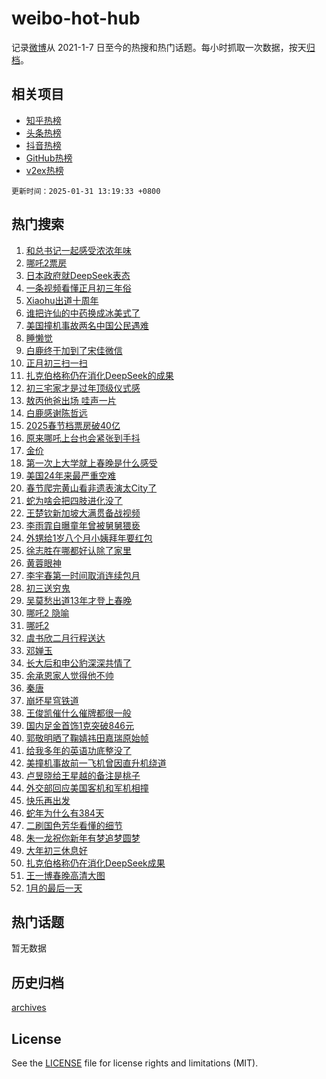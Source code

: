 # weibo-hot-hub

记录[微博](https://www.weibo.com)从 2021-1-7 日至今的热搜和热门话题。每小时抓取一次数据，按天[归档](archives)。

## 相关项目

- [知乎热榜](https://github.com/snaildev/zhihu-hot-hub)
- [头条热榜](https://github.com/snaildev/toutiao-hot-hub)
- [抖音热榜](https://github.com/snaildev/douyin-hot-hub)
- [GitHub热榜](https://github.com/snaildev/github-hot-hub)
- [v2ex热榜](https://github.com/snaildev/v2ex-hot-hub)


`更新时间：2025-01-31 13:19:33 +0800`

## 热门搜索

1. [和总书记一起感受浓浓年味](https://m.weibo.cn/search?containerid=100103type%3D1%26t%3D10%26q%3D%23%E5%92%8C%E6%80%BB%E4%B9%A6%E8%AE%B0%E4%B8%80%E8%B5%B7%E6%84%9F%E5%8F%97%E6%B5%93%E6%B5%93%E5%B9%B4%E5%91%B3%23&stream_entry_id=51&isnewpage=1&extparam=seat%3D1%26c_type%3D51%26stream_entry_id%3D51%26cate%3D10103%26pos%3D0%26q%3D%2523%25E5%2592%258C%25E6%2580%25BB%25E4%25B9%25A6%25E8%25AE%25B0%25E4%25B8%2580%25E8%25B5%25B7%25E6%2584%259F%25E5%258F%2597%25E6%25B5%2593%25E6%25B5%2593%25E5%25B9%25B4%25E5%2591%25B3%2523%26filter_type%3Drealtimehot%26dgr%3D0%26display_time%3D1738300772%26pre_seqid%3D17383007721380114002701)
1. [哪吒2票房](https://m.weibo.cn/search?containerid=100103type%3D1%26t%3D10%26q%3D%E5%93%AA%E5%90%922%E7%A5%A8%E6%88%BF&stream_entry_id=31&isnewpage=1&extparam=seat%3D1%26flag%3D2%26filter_type%3Drealtimehot%26stream_entry_id%3D31%26c_type%3D31%26lcate%3D5001%26pos%3D0%26cate%3D5001%26dgr%3D0%26q%3D%25E5%2593%25AA%25E5%2590%25922%25E7%25A5%25A8%25E6%2588%25BF%26realpos%3D1%26band_rank%3D1%26display_time%3D1738300772%26pre_seqid%3D17383007721380114002701)
1. [日本政府就DeepSeek表态](https://m.weibo.cn/search?containerid=100103type%3D1%26t%3D10%26q%3D%23%E6%97%A5%E6%9C%AC%E6%94%BF%E5%BA%9C%E5%B0%B1DeepSeek%E8%A1%A8%E6%80%81%23&stream_entry_id=31&isnewpage=1&extparam=seat%3D1%26flag%3D0%26filter_type%3Drealtimehot%26stream_entry_id%3D31%26c_type%3D31%26lcate%3D5001%26pos%3D1%26cate%3D5001%26dgr%3D0%26q%3D%2523%25E6%2597%25A5%25E6%259C%25AC%25E6%2594%25BF%25E5%25BA%259C%25E5%25B0%25B1DeepSeek%25E8%25A1%25A8%25E6%2580%2581%2523%26realpos%3D2%26band_rank%3D2%26display_time%3D1738300772%26pre_seqid%3D17383007721380114002701)
1. [一条视频看懂正月初三年俗](https://m.weibo.cn/search?containerid=100103type%3D1%26t%3D10%26q%3D%23%E4%B8%80%E6%9D%A1%E8%A7%86%E9%A2%91%E7%9C%8B%E6%87%82%E6%AD%A3%E6%9C%88%E5%88%9D%E4%B8%89%E5%B9%B4%E4%BF%97%23&stream_entry_id=31&isnewpage=1&extparam=seat%3D1%26flag%3D1%26filter_type%3Drealtimehot%26stream_entry_id%3D31%26c_type%3D31%26lcate%3D5001%26pos%3D2%26cate%3D5001%26dgr%3D0%26q%3D%2523%25E4%25B8%2580%25E6%259D%25A1%25E8%25A7%2586%25E9%25A2%2591%25E7%259C%258B%25E6%2587%2582%25E6%25AD%25A3%25E6%259C%2588%25E5%2588%259D%25E4%25B8%2589%25E5%25B9%25B4%25E4%25BF%2597%2523%26realpos%3D3%26band_rank%3D3%26display_time%3D1738300772%26pre_seqid%3D17383007721380114002701)
1. [Xiaohu出道十周年](https://m.weibo.cn/search?containerid=100103type%3D1%26t%3D10%26q%3D%23Xiaohu%E5%87%BA%E9%81%93%E5%8D%81%E5%91%A8%E5%B9%B4%23&stream_entry_id=31&isnewpage=1&extparam=seat%3D1%26adid%3D275208%26is_ad_pos%3D1%26filter_type%3Drealtimehot%26c_type%3D31%26lcate%3D5001%26stream_entry_id%3D31%26pos%3D3%26cate%3D5001%26q%3D%2523Xiaohu%25E5%2587%25BA%25E9%2581%2593%25E5%258D%2581%25E5%2591%25A8%25E5%25B9%25B4%2523%26dgr%3D0%26band_rank%3D4%26display_time%3D1738300772%26pre_seqid%3D17383007721380114002701)
1. [谁把许仙的中药换成冰美式了](https://m.weibo.cn/search?containerid=100103type%3D1%26t%3D10%26q%3D%E8%B0%81%E6%8A%8A%E8%AE%B8%E4%BB%99%E7%9A%84%E4%B8%AD%E8%8D%AF%E6%8D%A2%E6%88%90%E5%86%B0%E7%BE%8E%E5%BC%8F%E4%BA%86&stream_entry_id=31&isnewpage=1&extparam=seat%3D1%26flag%3D1%26filter_type%3Drealtimehot%26stream_entry_id%3D31%26c_type%3D31%26lcate%3D5001%26pos%3D4%26cate%3D5001%26dgr%3D0%26q%3D%25E8%25B0%2581%25E6%258A%258A%25E8%25AE%25B8%25E4%25BB%2599%25E7%259A%2584%25E4%25B8%25AD%25E8%258D%25AF%25E6%258D%25A2%25E6%2588%2590%25E5%2586%25B0%25E7%25BE%258E%25E5%25BC%258F%25E4%25BA%2586%26realpos%3D4%26band_rank%3D4%26display_time%3D1738300772%26pre_seqid%3D17383007721380114002701)
1. [美国撞机事故两名中国公民遇难](https://m.weibo.cn/search?containerid=100103type%3D1%26t%3D10%26q%3D%23%E7%BE%8E%E5%9B%BD%E6%92%9E%E6%9C%BA%E4%BA%8B%E6%95%85%E4%B8%A4%E5%90%8D%E4%B8%AD%E5%9B%BD%E5%85%AC%E6%B0%91%E9%81%87%E9%9A%BE%23&stream_entry_id=31&isnewpage=1&extparam=seat%3D1%26flag%3D0%26filter_type%3Drealtimehot%26stream_entry_id%3D31%26c_type%3D31%26lcate%3D5001%26pos%3D5%26cate%3D5001%26dgr%3D0%26q%3D%2523%25E7%25BE%258E%25E5%259B%25BD%25E6%2592%259E%25E6%259C%25BA%25E4%25BA%258B%25E6%2595%2585%25E4%25B8%25A4%25E5%2590%258D%25E4%25B8%25AD%25E5%259B%25BD%25E5%2585%25AC%25E6%25B0%2591%25E9%2581%2587%25E9%259A%25BE%2523%26realpos%3D5%26band_rank%3D5%26display_time%3D1738300772%26pre_seqid%3D17383007721380114002701)
1. [睡懒觉](https://m.weibo.cn/search?containerid=100103type%3D1%26t%3D10%26q%3D%E7%9D%A1%E6%87%92%E8%A7%89&stream_entry_id=31&isnewpage=1&extparam=seat%3D1%26flag%3D0%26filter_type%3Drealtimehot%26stream_entry_id%3D31%26c_type%3D31%26lcate%3D5001%26pos%3D6%26cate%3D5001%26dgr%3D0%26q%3D%25E7%259D%25A1%25E6%2587%2592%25E8%25A7%2589%26realpos%3D6%26band_rank%3D6%26display_time%3D1738300772%26pre_seqid%3D17383007721380114002701)
1. [白鹿终于加到了宋佳微信](https://m.weibo.cn/search?containerid=100103type%3D1%26t%3D10%26q%3D%23%E7%99%BD%E9%B9%BF%E7%BB%88%E4%BA%8E%E5%8A%A0%E5%88%B0%E4%BA%86%E5%AE%8B%E4%BD%B3%E5%BE%AE%E4%BF%A1%23&stream_entry_id=31&isnewpage=1&extparam=seat%3D1%26flag%3D2%26filter_type%3Drealtimehot%26stream_entry_id%3D31%26c_type%3D31%26lcate%3D5001%26pos%3D7%26cate%3D5001%26dgr%3D0%26q%3D%2523%25E7%2599%25BD%25E9%25B9%25BF%25E7%25BB%2588%25E4%25BA%258E%25E5%258A%25A0%25E5%2588%25B0%25E4%25BA%2586%25E5%25AE%258B%25E4%25BD%25B3%25E5%25BE%25AE%25E4%25BF%25A1%2523%26realpos%3D7%26band_rank%3D7%26display_time%3D1738300772%26pre_seqid%3D17383007721380114002701)
1. [正月初三扫一扫](https://m.weibo.cn/search?containerid=100103type%3D1%26t%3D10%26q%3D%23%E6%AD%A3%E6%9C%88%E5%88%9D%E4%B8%89%E6%89%AB%E4%B8%80%E6%89%AB%23&stream_entry_id=31&isnewpage=1&extparam=seat%3D1%26flag%3D0%26filter_type%3Drealtimehot%26stream_entry_id%3D31%26c_type%3D31%26lcate%3D5001%26pos%3D8%26cate%3D5001%26dgr%3D0%26q%3D%2523%25E6%25AD%25A3%25E6%259C%2588%25E5%2588%259D%25E4%25B8%2589%25E6%2589%25AB%25E4%25B8%2580%25E6%2589%25AB%2523%26realpos%3D8%26band_rank%3D8%26display_time%3D1738300772%26pre_seqid%3D17383007721380114002701)
1. [扎克伯格称仍在消化DeepSeek的成果](https://m.weibo.cn/search?containerid=100103type%3D1%26t%3D10%26q%3D%23%E6%89%8E%E5%85%8B%E4%BC%AF%E6%A0%BC%E7%A7%B0%E4%BB%8D%E5%9C%A8%E6%B6%88%E5%8C%96DeepSeek%E7%9A%84%E6%88%90%E6%9E%9C%23&stream_entry_id=31&isnewpage=1&extparam=seat%3D1%26flag%3D0%26filter_type%3Drealtimehot%26stream_entry_id%3D31%26c_type%3D31%26lcate%3D5001%26pos%3D9%26cate%3D5001%26dgr%3D0%26q%3D%2523%25E6%2589%258E%25E5%2585%258B%25E4%25BC%25AF%25E6%25A0%25BC%25E7%25A7%25B0%25E4%25BB%258D%25E5%259C%25A8%25E6%25B6%2588%25E5%258C%2596DeepSeek%25E7%259A%2584%25E6%2588%2590%25E6%259E%259C%2523%26realpos%3D9%26band_rank%3D9%26display_time%3D1738300772%26pre_seqid%3D17383007721380114002701)
1. [初三宅家才是过年顶级仪式感](https://m.weibo.cn/search?containerid=100103type%3D1%26t%3D10%26q%3D%23%E5%88%9D%E4%B8%89%E5%AE%85%E5%AE%B6%E6%89%8D%E6%98%AF%E8%BF%87%E5%B9%B4%E9%A1%B6%E7%BA%A7%E4%BB%AA%E5%BC%8F%E6%84%9F%23&stream_entry_id=31&isnewpage=1&extparam=seat%3D1%26flag%3D0%26filter_type%3Drealtimehot%26stream_entry_id%3D31%26c_type%3D31%26lcate%3D5001%26pos%3D10%26cate%3D5001%26dgr%3D0%26q%3D%2523%25E5%2588%259D%25E4%25B8%2589%25E5%25AE%2585%25E5%25AE%25B6%25E6%2589%258D%25E6%2598%25AF%25E8%25BF%2587%25E5%25B9%25B4%25E9%25A1%25B6%25E7%25BA%25A7%25E4%25BB%25AA%25E5%25BC%258F%25E6%2584%259F%2523%26realpos%3D10%26band_rank%3D10%26display_time%3D1738300772%26pre_seqid%3D17383007721380114002701)
1. [敖丙他爸出场 哇声一片](https://m.weibo.cn/search?containerid=100103type%3D1%26t%3D10%26q%3D%E6%95%96%E4%B8%99%E4%BB%96%E7%88%B8%E5%87%BA%E5%9C%BA+%E5%93%87%E5%A3%B0%E4%B8%80%E7%89%87&stream_entry_id=31&isnewpage=1&extparam=seat%3D1%26flag%3D2%26filter_type%3Drealtimehot%26stream_entry_id%3D31%26c_type%3D31%26lcate%3D5001%26pos%3D11%26cate%3D5001%26dgr%3D0%26q%3D%25E6%2595%2596%25E4%25B8%2599%25E4%25BB%2596%25E7%2588%25B8%25E5%2587%25BA%25E5%259C%25BA%2520%25E5%2593%2587%25E5%25A3%25B0%25E4%25B8%2580%25E7%2589%2587%26realpos%3D11%26band_rank%3D11%26display_time%3D1738300772%26pre_seqid%3D17383007721380114002701)
1. [白鹿感谢陈哲远](https://m.weibo.cn/search?containerid=100103type%3D1%26t%3D10%26q%3D%23%E7%99%BD%E9%B9%BF%E6%84%9F%E8%B0%A2%E9%99%88%E5%93%B2%E8%BF%9C%23&stream_entry_id=31&isnewpage=1&extparam=seat%3D1%26flag%3D1%26filter_type%3Drealtimehot%26stream_entry_id%3D31%26c_type%3D31%26lcate%3D5001%26pos%3D12%26cate%3D5001%26dgr%3D0%26q%3D%2523%25E7%2599%25BD%25E9%25B9%25BF%25E6%2584%259F%25E8%25B0%25A2%25E9%2599%2588%25E5%2593%25B2%25E8%25BF%259C%2523%26realpos%3D12%26band_rank%3D12%26display_time%3D1738300772%26pre_seqid%3D17383007721380114002701)
1. [2025春节档票房破40亿](https://m.weibo.cn/search?containerid=100103type%3D1%26t%3D10%26q%3D%232025%E6%98%A5%E8%8A%82%E6%A1%A3%E7%A5%A8%E6%88%BF%E7%A0%B440%E4%BA%BF%23&stream_entry_id=31&isnewpage=1&extparam=seat%3D1%26flag%3D1%26filter_type%3Drealtimehot%26stream_entry_id%3D31%26c_type%3D31%26lcate%3D5001%26pos%3D13%26cate%3D5001%26dgr%3D0%26q%3D%25232025%25E6%2598%25A5%25E8%258A%2582%25E6%25A1%25A3%25E7%25A5%25A8%25E6%2588%25BF%25E7%25A0%25B440%25E4%25BA%25BF%2523%26realpos%3D13%26band_rank%3D13%26display_time%3D1738300772%26pre_seqid%3D17383007721380114002701)
1. [原来哪吒上台也会紧张到手抖](https://m.weibo.cn/search?containerid=100103type%3D1%26t%3D10%26q%3D%23%E5%8E%9F%E6%9D%A5%E5%93%AA%E5%90%92%E4%B8%8A%E5%8F%B0%E4%B9%9F%E4%BC%9A%E7%B4%A7%E5%BC%A0%E5%88%B0%E6%89%8B%E6%8A%96%23&stream_entry_id=31&isnewpage=1&extparam=seat%3D1%26adid%3D275217%26flag%3D1%26filter_type%3Drealtimehot%26stream_entry_id%3D31%26c_type%3D31%26lcate%3D5001%26dgr%3D0%26pos%3D14%26cate%3D5001%26q%3D%2523%25E5%258E%259F%25E6%259D%25A5%25E5%2593%25AA%25E5%2590%2592%25E4%25B8%258A%25E5%258F%25B0%25E4%25B9%259F%25E4%25BC%259A%25E7%25B4%25A7%25E5%25BC%25A0%25E5%2588%25B0%25E6%2589%258B%25E6%258A%2596%2523%26realpos%3D14%26band_rank%3D14%26display_time%3D1738300772%26pre_seqid%3D17383007721380114002701)
1. [金价](https://m.weibo.cn/search?containerid=100103type%3D1%26t%3D10%26q%3D%E9%87%91%E4%BB%B7&stream_entry_id=31&isnewpage=1&extparam=seat%3D1%26flag%3D2%26filter_type%3Drealtimehot%26stream_entry_id%3D31%26c_type%3D31%26lcate%3D5001%26pos%3D15%26cate%3D5001%26dgr%3D0%26q%3D%25E9%2587%2591%25E4%25BB%25B7%26realpos%3D15%26band_rank%3D15%26display_time%3D1738300772%26pre_seqid%3D17383007721380114002701)
1. [第一次上大学就上春晚是什么感受](https://m.weibo.cn/search?containerid=100103type%3D1%26t%3D10%26q%3D%23%E7%AC%AC%E4%B8%80%E6%AC%A1%E4%B8%8A%E5%A4%A7%E5%AD%A6%E5%B0%B1%E4%B8%8A%E6%98%A5%E6%99%9A%E6%98%AF%E4%BB%80%E4%B9%88%E6%84%9F%E5%8F%97%23&stream_entry_id=31&isnewpage=1&extparam=seat%3D1%26flag%3D1%26filter_type%3Drealtimehot%26stream_entry_id%3D31%26c_type%3D31%26lcate%3D5001%26pos%3D16%26cate%3D5001%26dgr%3D0%26q%3D%2523%25E7%25AC%25AC%25E4%25B8%2580%25E6%25AC%25A1%25E4%25B8%258A%25E5%25A4%25A7%25E5%25AD%25A6%25E5%25B0%25B1%25E4%25B8%258A%25E6%2598%25A5%25E6%2599%259A%25E6%2598%25AF%25E4%25BB%2580%25E4%25B9%2588%25E6%2584%259F%25E5%258F%2597%2523%26realpos%3D16%26band_rank%3D16%26display_time%3D1738300772%26pre_seqid%3D17383007721380114002701)
1. [美国24年来最严重空难](https://m.weibo.cn/search?containerid=100103type%3D1%26t%3D10%26q%3D%23%E7%BE%8E%E5%9B%BD24%E5%B9%B4%E6%9D%A5%E6%9C%80%E4%B8%A5%E9%87%8D%E7%A9%BA%E9%9A%BE%23&stream_entry_id=31&isnewpage=1&extparam=seat%3D1%26flag%3D0%26filter_type%3Drealtimehot%26stream_entry_id%3D31%26c_type%3D31%26lcate%3D5001%26pos%3D17%26cate%3D5001%26dgr%3D0%26q%3D%2523%25E7%25BE%258E%25E5%259B%25BD24%25E5%25B9%25B4%25E6%259D%25A5%25E6%259C%2580%25E4%25B8%25A5%25E9%2587%258D%25E7%25A9%25BA%25E9%259A%25BE%2523%26realpos%3D17%26band_rank%3D17%26display_time%3D1738300772%26pre_seqid%3D17383007721380114002701)
1. [春节爬完黄山看非遗表演太City了](https://m.weibo.cn/search?containerid=100103type%3D1%26t%3D10%26q%3D%23%E6%98%A5%E8%8A%82%E7%88%AC%E5%AE%8C%E9%BB%84%E5%B1%B1%E7%9C%8B%E9%9D%9E%E9%81%97%E8%A1%A8%E6%BC%94%E5%A4%AACity%E4%BA%86%23&stream_entry_id=31&isnewpage=1&extparam=seat%3D1%26flag%3D1%26filter_type%3Drealtimehot%26stream_entry_id%3D31%26c_type%3D31%26lcate%3D5001%26pos%3D18%26cate%3D5001%26dgr%3D0%26q%3D%2523%25E6%2598%25A5%25E8%258A%2582%25E7%2588%25AC%25E5%25AE%258C%25E9%25BB%2584%25E5%25B1%25B1%25E7%259C%258B%25E9%259D%259E%25E9%2581%2597%25E8%25A1%25A8%25E6%25BC%2594%25E5%25A4%25AACity%25E4%25BA%2586%2523%26realpos%3D18%26band_rank%3D18%26display_time%3D1738300772%26pre_seqid%3D17383007721380114002701)
1. [蛇为啥会把四肢进化没了](https://m.weibo.cn/search?containerid=100103type%3D1%26t%3D10%26q%3D%23%E8%9B%87%E4%B8%BA%E5%95%A5%E4%BC%9A%E6%8A%8A%E5%9B%9B%E8%82%A2%E8%BF%9B%E5%8C%96%E6%B2%A1%E4%BA%86%23&stream_entry_id=31&isnewpage=1&extparam=seat%3D1%26flag%3D0%26filter_type%3Drealtimehot%26stream_entry_id%3D31%26c_type%3D31%26lcate%3D5001%26pos%3D19%26cate%3D5001%26dgr%3D0%26q%3D%2523%25E8%259B%2587%25E4%25B8%25BA%25E5%2595%25A5%25E4%25BC%259A%25E6%258A%258A%25E5%259B%259B%25E8%2582%25A2%25E8%25BF%259B%25E5%258C%2596%25E6%25B2%25A1%25E4%25BA%2586%2523%26realpos%3D19%26band_rank%3D19%26display_time%3D1738300772%26pre_seqid%3D17383007721380114002701)
1. [王楚钦新加坡大满贯备战视频](https://m.weibo.cn/search?containerid=100103type%3D1%26t%3D10%26q%3D%23%E7%8E%8B%E6%A5%9A%E9%92%A6%E6%96%B0%E5%8A%A0%E5%9D%A1%E5%A4%A7%E6%BB%A1%E8%B4%AF%E5%A4%87%E6%88%98%E8%A7%86%E9%A2%91%23&stream_entry_id=31&isnewpage=1&extparam=seat%3D1%26flag%3D1%26filter_type%3Drealtimehot%26stream_entry_id%3D31%26c_type%3D31%26lcate%3D5001%26pos%3D20%26cate%3D5001%26dgr%3D0%26q%3D%2523%25E7%258E%258B%25E6%25A5%259A%25E9%2592%25A6%25E6%2596%25B0%25E5%258A%25A0%25E5%259D%25A1%25E5%25A4%25A7%25E6%25BB%25A1%25E8%25B4%25AF%25E5%25A4%2587%25E6%2588%2598%25E8%25A7%2586%25E9%25A2%2591%2523%26realpos%3D20%26band_rank%3D20%26display_time%3D1738300772%26pre_seqid%3D17383007721380114002701)
1. [李雨霏自曝童年曾被舅舅猥亵](https://m.weibo.cn/search?containerid=100103type%3D1%26t%3D10%26q%3D%23%E6%9D%8E%E9%9B%A8%E9%9C%8F%E8%87%AA%E6%9B%9D%E7%AB%A5%E5%B9%B4%E6%9B%BE%E8%A2%AB%E8%88%85%E8%88%85%E7%8C%A5%E4%BA%B5%23&stream_entry_id=31&isnewpage=1&extparam=seat%3D1%26flag%3D2%26filter_type%3Drealtimehot%26stream_entry_id%3D31%26c_type%3D31%26lcate%3D5001%26pos%3D21%26cate%3D5001%26dgr%3D0%26q%3D%2523%25E6%259D%258E%25E9%259B%25A8%25E9%259C%258F%25E8%2587%25AA%25E6%259B%259D%25E7%25AB%25A5%25E5%25B9%25B4%25E6%259B%25BE%25E8%25A2%25AB%25E8%2588%2585%25E8%2588%2585%25E7%258C%25A5%25E4%25BA%25B5%2523%26realpos%3D21%26band_rank%3D21%26display_time%3D1738300772%26pre_seqid%3D17383007721380114002701)
1. [外甥给1岁八个月小姨拜年要红包](https://m.weibo.cn/search?containerid=100103type%3D1%26t%3D10%26q%3D%23%E5%A4%96%E7%94%A5%E7%BB%991%E5%B2%81%E5%85%AB%E4%B8%AA%E6%9C%88%E5%B0%8F%E5%A7%A8%E6%8B%9C%E5%B9%B4%E8%A6%81%E7%BA%A2%E5%8C%85%23&stream_entry_id=31&isnewpage=1&extparam=seat%3D1%26flag%3D1%26filter_type%3Drealtimehot%26stream_entry_id%3D31%26c_type%3D31%26lcate%3D5001%26pos%3D22%26cate%3D5001%26dgr%3D0%26q%3D%2523%25E5%25A4%2596%25E7%2594%25A5%25E7%25BB%25991%25E5%25B2%2581%25E5%2585%25AB%25E4%25B8%25AA%25E6%259C%2588%25E5%25B0%258F%25E5%25A7%25A8%25E6%258B%259C%25E5%25B9%25B4%25E8%25A6%2581%25E7%25BA%25A2%25E5%258C%2585%2523%26realpos%3D22%26band_rank%3D22%26display_time%3D1738300772%26pre_seqid%3D17383007721380114002701)
1. [徐志胜在哪都好认除了家里](https://m.weibo.cn/search?containerid=100103type%3D1%26t%3D10%26q%3D%23%E5%BE%90%E5%BF%97%E8%83%9C%E5%9C%A8%E5%93%AA%E9%83%BD%E5%A5%BD%E8%AE%A4%E9%99%A4%E4%BA%86%E5%AE%B6%E9%87%8C%23&stream_entry_id=31&isnewpage=1&extparam=seat%3D1%26flag%3D0%26filter_type%3Drealtimehot%26stream_entry_id%3D31%26c_type%3D31%26lcate%3D5001%26pos%3D23%26cate%3D5001%26dgr%3D0%26q%3D%2523%25E5%25BE%2590%25E5%25BF%2597%25E8%2583%259C%25E5%259C%25A8%25E5%2593%25AA%25E9%2583%25BD%25E5%25A5%25BD%25E8%25AE%25A4%25E9%2599%25A4%25E4%25BA%2586%25E5%25AE%25B6%25E9%2587%258C%2523%26realpos%3D23%26band_rank%3D23%26display_time%3D1738300772%26pre_seqid%3D17383007721380114002701)
1. [黄蓉眼神](https://m.weibo.cn/search?containerid=100103type%3D1%26t%3D10%26q%3D%E9%BB%84%E8%93%89%E7%9C%BC%E7%A5%9E&stream_entry_id=31&isnewpage=1&extparam=seat%3D1%26flag%3D1%26filter_type%3Drealtimehot%26stream_entry_id%3D31%26c_type%3D31%26lcate%3D5001%26pos%3D24%26cate%3D5001%26dgr%3D0%26q%3D%25E9%25BB%2584%25E8%2593%2589%25E7%259C%25BC%25E7%25A5%259E%26realpos%3D24%26band_rank%3D24%26display_time%3D1738300772%26pre_seqid%3D17383007721380114002701)
1. [李宇春第一时间取消连续包月](https://m.weibo.cn/search?containerid=100103type%3D1%26t%3D10%26q%3D%E6%9D%8E%E5%AE%87%E6%98%A5%E7%AC%AC%E4%B8%80%E6%97%B6%E9%97%B4%E5%8F%96%E6%B6%88%E8%BF%9E%E7%BB%AD%E5%8C%85%E6%9C%88&stream_entry_id=31&isnewpage=1&extparam=seat%3D1%26flag%3D1%26filter_type%3Drealtimehot%26stream_entry_id%3D31%26c_type%3D31%26lcate%3D5001%26pos%3D25%26cate%3D5001%26dgr%3D0%26q%3D%25E6%259D%258E%25E5%25AE%2587%25E6%2598%25A5%25E7%25AC%25AC%25E4%25B8%2580%25E6%2597%25B6%25E9%2597%25B4%25E5%258F%2596%25E6%25B6%2588%25E8%25BF%259E%25E7%25BB%25AD%25E5%258C%2585%25E6%259C%2588%26realpos%3D25%26band_rank%3D25%26display_time%3D1738300772%26pre_seqid%3D17383007721380114002701)
1. [初三送穷鬼](https://m.weibo.cn/search?containerid=100103type%3D1%26t%3D10%26q%3D%23%E5%88%9D%E4%B8%89%E9%80%81%E7%A9%B7%E9%AC%BC%23&stream_entry_id=31&isnewpage=1&extparam=seat%3D1%26flag%3D1%26filter_type%3Drealtimehot%26stream_entry_id%3D31%26c_type%3D31%26lcate%3D5001%26pos%3D26%26cate%3D5001%26dgr%3D0%26q%3D%2523%25E5%2588%259D%25E4%25B8%2589%25E9%2580%2581%25E7%25A9%25B7%25E9%25AC%25BC%2523%26realpos%3D26%26band_rank%3D26%26display_time%3D1738300772%26pre_seqid%3D17383007721380114002701)
1. [吴莫愁出道13年才登上春晚](https://m.weibo.cn/search?containerid=100103type%3D1%26t%3D10%26q%3D%E5%90%B4%E8%8E%AB%E6%84%81%E5%87%BA%E9%81%9313%E5%B9%B4%E6%89%8D%E7%99%BB%E4%B8%8A%E6%98%A5%E6%99%9A&stream_entry_id=31&isnewpage=1&extparam=seat%3D1%26flag%3D0%26filter_type%3Drealtimehot%26stream_entry_id%3D31%26c_type%3D31%26lcate%3D5001%26pos%3D27%26cate%3D5001%26dgr%3D0%26q%3D%25E5%2590%25B4%25E8%258E%25AB%25E6%2584%2581%25E5%2587%25BA%25E9%2581%259313%25E5%25B9%25B4%25E6%2589%258D%25E7%2599%25BB%25E4%25B8%258A%25E6%2598%25A5%25E6%2599%259A%26realpos%3D27%26band_rank%3D27%26display_time%3D1738300772%26pre_seqid%3D17383007721380114002701)
1. [哪吒2 隐喻](https://m.weibo.cn/search?containerid=100103type%3D1%26t%3D10%26q%3D%E5%93%AA%E5%90%922+%E9%9A%90%E5%96%BB&stream_entry_id=31&isnewpage=1&extparam=seat%3D1%26flag%3D0%26filter_type%3Drealtimehot%26stream_entry_id%3D31%26c_type%3D31%26lcate%3D5001%26pos%3D28%26cate%3D5001%26dgr%3D0%26q%3D%25E5%2593%25AA%25E5%2590%25922%2520%25E9%259A%2590%25E5%2596%25BB%26realpos%3D28%26band_rank%3D28%26display_time%3D1738300772%26pre_seqid%3D17383007721380114002701)
1. [哪吒2](https://m.weibo.cn/search?containerid=100103type%3D1%26t%3D10%26q%3D%E5%93%AA%E5%90%922&stream_entry_id=31&isnewpage=1&extparam=seat%3D1%26flag%3D0%26filter_type%3Drealtimehot%26stream_entry_id%3D31%26c_type%3D31%26lcate%3D5001%26pos%3D29%26cate%3D5001%26dgr%3D0%26q%3D%25E5%2593%25AA%25E5%2590%25922%26realpos%3D29%26band_rank%3D29%26display_time%3D1738300772%26pre_seqid%3D17383007721380114002701)
1. [虞书欣二月行程送达](https://m.weibo.cn/search?containerid=100103type%3D1%26t%3D10%26q%3D%23%E8%99%9E%E4%B9%A6%E6%AC%A3%E4%BA%8C%E6%9C%88%E8%A1%8C%E7%A8%8B%E9%80%81%E8%BE%BE%23&stream_entry_id=31&isnewpage=1&extparam=seat%3D1%26flag%3D1%26filter_type%3Drealtimehot%26stream_entry_id%3D31%26c_type%3D31%26lcate%3D5001%26pos%3D30%26cate%3D5001%26dgr%3D0%26q%3D%2523%25E8%2599%259E%25E4%25B9%25A6%25E6%25AC%25A3%25E4%25BA%258C%25E6%259C%2588%25E8%25A1%258C%25E7%25A8%258B%25E9%2580%2581%25E8%25BE%25BE%2523%26realpos%3D30%26band_rank%3D30%26display_time%3D1738300772%26pre_seqid%3D17383007721380114002701)
1. [邓婵玉](https://m.weibo.cn/search?containerid=100103type%3D1%26t%3D10%26q%3D%E9%82%93%E5%A9%B5%E7%8E%89&stream_entry_id=31&isnewpage=1&extparam=seat%3D1%26flag%3D1%26filter_type%3Drealtimehot%26stream_entry_id%3D31%26c_type%3D31%26lcate%3D5001%26pos%3D31%26cate%3D5001%26dgr%3D0%26q%3D%25E9%2582%2593%25E5%25A9%25B5%25E7%258E%2589%26realpos%3D31%26band_rank%3D31%26display_time%3D1738300772%26pre_seqid%3D17383007721380114002701)
1. [长大后和申公豹深深共情了](https://m.weibo.cn/search?containerid=100103type%3D1%26t%3D10%26q%3D%23%E9%95%BF%E5%A4%A7%E5%90%8E%E5%92%8C%E7%94%B3%E5%85%AC%E8%B1%B9%E6%B7%B1%E6%B7%B1%E5%85%B1%E6%83%85%E4%BA%86%23&stream_entry_id=31&isnewpage=1&extparam=seat%3D1%26flag%3D1%26filter_type%3Drealtimehot%26stream_entry_id%3D31%26c_type%3D31%26lcate%3D5001%26pos%3D32%26cate%3D5001%26dgr%3D0%26q%3D%2523%25E9%2595%25BF%25E5%25A4%25A7%25E5%2590%258E%25E5%2592%258C%25E7%2594%25B3%25E5%2585%25AC%25E8%25B1%25B9%25E6%25B7%25B1%25E6%25B7%25B1%25E5%2585%25B1%25E6%2583%2585%25E4%25BA%2586%2523%26realpos%3D32%26band_rank%3D32%26display_time%3D1738300772%26pre_seqid%3D17383007721380114002701)
1. [余承恩家人觉得他不帅](https://m.weibo.cn/search?containerid=100103type%3D1%26t%3D10%26q%3D%E4%BD%99%E6%89%BF%E6%81%A9%E5%AE%B6%E4%BA%BA%E8%A7%89%E5%BE%97%E4%BB%96%E4%B8%8D%E5%B8%85&stream_entry_id=31&isnewpage=1&extparam=seat%3D1%26flag%3D1%26filter_type%3Drealtimehot%26stream_entry_id%3D31%26c_type%3D31%26lcate%3D5001%26pos%3D33%26cate%3D5001%26dgr%3D0%26q%3D%25E4%25BD%2599%25E6%2589%25BF%25E6%2581%25A9%25E5%25AE%25B6%25E4%25BA%25BA%25E8%25A7%2589%25E5%25BE%2597%25E4%25BB%2596%25E4%25B8%258D%25E5%25B8%2585%26realpos%3D33%26band_rank%3D33%26display_time%3D1738300772%26pre_seqid%3D17383007721380114002701)
1. [秦唐](https://m.weibo.cn/search?containerid=100103type%3D1%26t%3D10%26q%3D%E7%A7%A6%E5%94%90&stream_entry_id=31&isnewpage=1&extparam=seat%3D1%26flag%3D1%26filter_type%3Drealtimehot%26stream_entry_id%3D31%26c_type%3D31%26lcate%3D5001%26pos%3D34%26cate%3D5001%26dgr%3D0%26q%3D%25E7%25A7%25A6%25E5%2594%2590%26realpos%3D34%26band_rank%3D34%26display_time%3D1738300772%26pre_seqid%3D17383007721380114002701)
1. [崩坏星穹铁道](https://m.weibo.cn/search?containerid=100103type%3D1%26t%3D10%26q%3D%23%E5%B4%A9%E5%9D%8F%E6%98%9F%E7%A9%B9%E9%93%81%E9%81%93%23&stream_entry_id=31&isnewpage=1&extparam=seat%3D1%26flag%3D1%26filter_type%3Drealtimehot%26stream_entry_id%3D31%26c_type%3D31%26lcate%3D5001%26pos%3D35%26cate%3D5001%26dgr%3D0%26q%3D%2523%25E5%25B4%25A9%25E5%259D%258F%25E6%2598%259F%25E7%25A9%25B9%25E9%2593%2581%25E9%2581%2593%2523%26realpos%3D35%26band_rank%3D35%26display_time%3D1738300772%26pre_seqid%3D17383007721380114002701)
1. [王俊凯催什么催牌都很一般](https://m.weibo.cn/search?containerid=100103type%3D1%26t%3D10%26q%3D%23%E7%8E%8B%E4%BF%8A%E5%87%AF%E5%82%AC%E4%BB%80%E4%B9%88%E5%82%AC%E7%89%8C%E9%83%BD%E5%BE%88%E4%B8%80%E8%88%AC%23&stream_entry_id=31&isnewpage=1&extparam=seat%3D1%26flag%3D0%26filter_type%3Drealtimehot%26stream_entry_id%3D31%26c_type%3D31%26lcate%3D5001%26pos%3D36%26cate%3D5001%26dgr%3D0%26q%3D%2523%25E7%258E%258B%25E4%25BF%258A%25E5%2587%25AF%25E5%2582%25AC%25E4%25BB%2580%25E4%25B9%2588%25E5%2582%25AC%25E7%2589%258C%25E9%2583%25BD%25E5%25BE%2588%25E4%25B8%2580%25E8%2588%25AC%2523%26realpos%3D36%26band_rank%3D36%26display_time%3D1738300772%26pre_seqid%3D17383007721380114002701)
1. [国内足金首饰1克突破846元](https://m.weibo.cn/search?containerid=100103type%3D1%26t%3D10%26q%3D%23%E5%9B%BD%E5%86%85%E8%B6%B3%E9%87%91%E9%A6%96%E9%A5%B01%E5%85%8B%E7%AA%81%E7%A0%B4846%E5%85%83%23&stream_entry_id=31&isnewpage=1&extparam=seat%3D1%26flag%3D0%26filter_type%3Drealtimehot%26stream_entry_id%3D31%26c_type%3D31%26lcate%3D5001%26pos%3D37%26cate%3D5001%26dgr%3D0%26q%3D%2523%25E5%259B%25BD%25E5%2586%2585%25E8%25B6%25B3%25E9%2587%2591%25E9%25A6%2596%25E9%25A5%25B01%25E5%2585%258B%25E7%25AA%2581%25E7%25A0%25B4846%25E5%2585%2583%2523%26realpos%3D37%26band_rank%3D37%26display_time%3D1738300772%26pre_seqid%3D17383007721380114002701)
1. [郭敬明晒了鞠婧祎田嘉瑞原始帧](https://m.weibo.cn/search?containerid=100103type%3D1%26t%3D10%26q%3D%23%E9%83%AD%E6%95%AC%E6%98%8E%E6%99%92%E4%BA%86%E9%9E%A0%E5%A9%A7%E7%A5%8E%E7%94%B0%E5%98%89%E7%91%9E%E5%8E%9F%E5%A7%8B%E5%B8%A7%23&stream_entry_id=31&isnewpage=1&extparam=seat%3D1%26flag%3D0%26filter_type%3Drealtimehot%26stream_entry_id%3D31%26c_type%3D31%26lcate%3D5001%26pos%3D38%26cate%3D5001%26dgr%3D0%26q%3D%2523%25E9%2583%25AD%25E6%2595%25AC%25E6%2598%258E%25E6%2599%2592%25E4%25BA%2586%25E9%259E%25A0%25E5%25A9%25A7%25E7%25A5%258E%25E7%2594%25B0%25E5%2598%2589%25E7%2591%259E%25E5%258E%259F%25E5%25A7%258B%25E5%25B8%25A7%2523%26realpos%3D38%26band_rank%3D38%26display_time%3D1738300772%26pre_seqid%3D17383007721380114002701)
1. [给我多年的英语功底整没了](https://m.weibo.cn/search?containerid=100103type%3D1%26t%3D10%26q%3D%23%E7%BB%99%E6%88%91%E5%A4%9A%E5%B9%B4%E7%9A%84%E8%8B%B1%E8%AF%AD%E5%8A%9F%E5%BA%95%E6%95%B4%E6%B2%A1%E4%BA%86%23&stream_entry_id=31&isnewpage=1&extparam=seat%3D1%26flag%3D0%26filter_type%3Drealtimehot%26stream_entry_id%3D31%26c_type%3D31%26lcate%3D5001%26pos%3D39%26cate%3D5001%26dgr%3D0%26q%3D%2523%25E7%25BB%2599%25E6%2588%2591%25E5%25A4%259A%25E5%25B9%25B4%25E7%259A%2584%25E8%258B%25B1%25E8%25AF%25AD%25E5%258A%259F%25E5%25BA%2595%25E6%2595%25B4%25E6%25B2%25A1%25E4%25BA%2586%2523%26realpos%3D39%26band_rank%3D39%26display_time%3D1738300772%26pre_seqid%3D17383007721380114002701)
1. [美撞机事故前一飞机曾因直升机绕道](https://m.weibo.cn/search?containerid=100103type%3D1%26t%3D10%26q%3D%23%E7%BE%8E%E6%92%9E%E6%9C%BA%E4%BA%8B%E6%95%85%E5%89%8D%E4%B8%80%E9%A3%9E%E6%9C%BA%E6%9B%BE%E5%9B%A0%E7%9B%B4%E5%8D%87%E6%9C%BA%E7%BB%95%E9%81%93%23&stream_entry_id=31&isnewpage=1&extparam=seat%3D1%26flag%3D0%26filter_type%3Drealtimehot%26stream_entry_id%3D31%26c_type%3D31%26lcate%3D5001%26pos%3D40%26cate%3D5001%26dgr%3D0%26q%3D%2523%25E7%25BE%258E%25E6%2592%259E%25E6%259C%25BA%25E4%25BA%258B%25E6%2595%2585%25E5%2589%258D%25E4%25B8%2580%25E9%25A3%259E%25E6%259C%25BA%25E6%259B%25BE%25E5%259B%25A0%25E7%259B%25B4%25E5%258D%2587%25E6%259C%25BA%25E7%25BB%2595%25E9%2581%2593%2523%26realpos%3D40%26band_rank%3D40%26display_time%3D1738300772%26pre_seqid%3D17383007721380114002701)
1. [卢昱晓给王星越的备注是桃子](https://m.weibo.cn/search?containerid=100103type%3D1%26t%3D10%26q%3D%23%E5%8D%A2%E6%98%B1%E6%99%93%E7%BB%99%E7%8E%8B%E6%98%9F%E8%B6%8A%E7%9A%84%E5%A4%87%E6%B3%A8%E6%98%AF%E6%A1%83%E5%AD%90%23&stream_entry_id=31&isnewpage=1&extparam=seat%3D1%26flag%3D1%26filter_type%3Drealtimehot%26stream_entry_id%3D31%26c_type%3D31%26lcate%3D5001%26pos%3D41%26cate%3D5001%26dgr%3D0%26q%3D%2523%25E5%258D%25A2%25E6%2598%25B1%25E6%2599%2593%25E7%25BB%2599%25E7%258E%258B%25E6%2598%259F%25E8%25B6%258A%25E7%259A%2584%25E5%25A4%2587%25E6%25B3%25A8%25E6%2598%25AF%25E6%25A1%2583%25E5%25AD%2590%2523%26realpos%3D41%26band_rank%3D41%26display_time%3D1738300772%26pre_seqid%3D17383007721380114002701)
1. [外交部回应美国客机和军机相撞](https://m.weibo.cn/search?containerid=100103type%3D1%26t%3D10%26q%3D%23%E5%A4%96%E4%BA%A4%E9%83%A8%E5%9B%9E%E5%BA%94%E7%BE%8E%E5%9B%BD%E5%AE%A2%E6%9C%BA%E5%92%8C%E5%86%9B%E6%9C%BA%E7%9B%B8%E6%92%9E%23&stream_entry_id=31&isnewpage=1&extparam=seat%3D1%26flag%3D1%26filter_type%3Drealtimehot%26stream_entry_id%3D31%26c_type%3D31%26lcate%3D5001%26pos%3D42%26cate%3D5001%26dgr%3D0%26q%3D%2523%25E5%25A4%2596%25E4%25BA%25A4%25E9%2583%25A8%25E5%259B%259E%25E5%25BA%2594%25E7%25BE%258E%25E5%259B%25BD%25E5%25AE%25A2%25E6%259C%25BA%25E5%2592%258C%25E5%2586%259B%25E6%259C%25BA%25E7%259B%25B8%25E6%2592%259E%2523%26realpos%3D42%26band_rank%3D42%26display_time%3D1738300772%26pre_seqid%3D17383007721380114002701)
1. [快乐再出发](https://m.weibo.cn/search?containerid=100103type%3D1%26t%3D10%26q%3D%E5%BF%AB%E4%B9%90%E5%86%8D%E5%87%BA%E5%8F%91&stream_entry_id=31&isnewpage=1&extparam=seat%3D1%26flag%3D1%26filter_type%3Drealtimehot%26stream_entry_id%3D31%26c_type%3D31%26lcate%3D5001%26pos%3D43%26cate%3D5001%26dgr%3D0%26q%3D%25E5%25BF%25AB%25E4%25B9%2590%25E5%2586%258D%25E5%2587%25BA%25E5%258F%2591%26realpos%3D43%26band_rank%3D43%26display_time%3D1738300772%26pre_seqid%3D17383007721380114002701)
1. [蛇年为什么有384天](https://m.weibo.cn/search?containerid=100103type%3D1%26t%3D10%26q%3D%23%E8%9B%87%E5%B9%B4%E4%B8%BA%E4%BB%80%E4%B9%88%E6%9C%89384%E5%A4%A9%23&stream_entry_id=31&isnewpage=1&extparam=seat%3D1%26flag%3D1%26filter_type%3Drealtimehot%26stream_entry_id%3D31%26c_type%3D31%26lcate%3D5001%26pos%3D44%26cate%3D5001%26dgr%3D0%26q%3D%2523%25E8%259B%2587%25E5%25B9%25B4%25E4%25B8%25BA%25E4%25BB%2580%25E4%25B9%2588%25E6%259C%2589384%25E5%25A4%25A9%2523%26realpos%3D44%26band_rank%3D44%26display_time%3D1738300772%26pre_seqid%3D17383007721380114002701)
1. [二刷国色芳华看懂的细节](https://m.weibo.cn/search?containerid=100103type%3D1%26t%3D10%26q%3D%E4%BA%8C%E5%88%B7%E5%9B%BD%E8%89%B2%E8%8A%B3%E5%8D%8E%E7%9C%8B%E6%87%82%E7%9A%84%E7%BB%86%E8%8A%82&stream_entry_id=31&isnewpage=1&extparam=seat%3D1%26flag%3D1%26filter_type%3Drealtimehot%26stream_entry_id%3D31%26c_type%3D31%26lcate%3D5001%26pos%3D45%26cate%3D5001%26dgr%3D0%26q%3D%25E4%25BA%258C%25E5%2588%25B7%25E5%259B%25BD%25E8%2589%25B2%25E8%258A%25B3%25E5%258D%258E%25E7%259C%258B%25E6%2587%2582%25E7%259A%2584%25E7%25BB%2586%25E8%258A%2582%26realpos%3D45%26band_rank%3D45%26display_time%3D1738300772%26pre_seqid%3D17383007721380114002701)
1. [朱一龙祝你新年有梦追梦圆梦](https://m.weibo.cn/search?containerid=100103type%3D1%26t%3D10%26q%3D%23%E6%9C%B1%E4%B8%80%E9%BE%99%E7%A5%9D%E4%BD%A0%E6%96%B0%E5%B9%B4%E6%9C%89%E6%A2%A6%E8%BF%BD%E6%A2%A6%E5%9C%86%E6%A2%A6%23&stream_entry_id=31&isnewpage=1&extparam=seat%3D1%26flag%3D0%26filter_type%3Drealtimehot%26stream_entry_id%3D31%26c_type%3D31%26lcate%3D5001%26pos%3D46%26cate%3D5001%26dgr%3D0%26q%3D%2523%25E6%259C%25B1%25E4%25B8%2580%25E9%25BE%2599%25E7%25A5%259D%25E4%25BD%25A0%25E6%2596%25B0%25E5%25B9%25B4%25E6%259C%2589%25E6%25A2%25A6%25E8%25BF%25BD%25E6%25A2%25A6%25E5%259C%2586%25E6%25A2%25A6%2523%26realpos%3D46%26band_rank%3D46%26display_time%3D1738300772%26pre_seqid%3D17383007721380114002701)
1. [大年初三休息好](https://m.weibo.cn/search?containerid=100103type%3D1%26t%3D10%26q%3D%23%E5%A4%A7%E5%B9%B4%E5%88%9D%E4%B8%89%E4%BC%91%E6%81%AF%E5%A5%BD%23&stream_entry_id=31&isnewpage=1&extparam=seat%3D1%26flag%3D0%26filter_type%3Drealtimehot%26stream_entry_id%3D31%26c_type%3D31%26lcate%3D5001%26pos%3D47%26cate%3D5001%26dgr%3D0%26q%3D%2523%25E5%25A4%25A7%25E5%25B9%25B4%25E5%2588%259D%25E4%25B8%2589%25E4%25BC%2591%25E6%2581%25AF%25E5%25A5%25BD%2523%26realpos%3D47%26band_rank%3D47%26display_time%3D1738300772%26pre_seqid%3D17383007721380114002701)
1. [扎克伯格称仍在消化DeepSeek成果](https://m.weibo.cn/search?containerid=100103type%3D1%26t%3D10%26q%3D%23%E6%89%8E%E5%85%8B%E4%BC%AF%E6%A0%BC%E7%A7%B0%E4%BB%8D%E5%9C%A8%E6%B6%88%E5%8C%96DeepSeek%E6%88%90%E6%9E%9C%23&stream_entry_id=31&isnewpage=1&extparam=seat%3D1%26flag%3D0%26filter_type%3Drealtimehot%26stream_entry_id%3D31%26c_type%3D31%26lcate%3D5001%26pos%3D48%26cate%3D5001%26dgr%3D0%26q%3D%2523%25E6%2589%258E%25E5%2585%258B%25E4%25BC%25AF%25E6%25A0%25BC%25E7%25A7%25B0%25E4%25BB%258D%25E5%259C%25A8%25E6%25B6%2588%25E5%258C%2596DeepSeek%25E6%2588%2590%25E6%259E%259C%2523%26realpos%3D48%26band_rank%3D48%26display_time%3D1738300772%26pre_seqid%3D17383007721380114002701)
1. [王一博春晚高清大图](https://m.weibo.cn/search?containerid=100103type%3D1%26t%3D10%26q%3D%23%E7%8E%8B%E4%B8%80%E5%8D%9A%E6%98%A5%E6%99%9A%E9%AB%98%E6%B8%85%E5%A4%A7%E5%9B%BE%23&stream_entry_id=31&isnewpage=1&extparam=seat%3D1%26flag%3D1%26filter_type%3Drealtimehot%26stream_entry_id%3D31%26c_type%3D31%26lcate%3D5001%26pos%3D49%26cate%3D5001%26dgr%3D0%26q%3D%2523%25E7%258E%258B%25E4%25B8%2580%25E5%258D%259A%25E6%2598%25A5%25E6%2599%259A%25E9%25AB%2598%25E6%25B8%2585%25E5%25A4%25A7%25E5%259B%25BE%2523%26realpos%3D49%26band_rank%3D49%26display_time%3D1738300772%26pre_seqid%3D17383007721380114002701)
1. [1月的最后一天](https://m.weibo.cn/search?containerid=100103type%3D1%26t%3D10%26q%3D%231%E6%9C%88%E7%9A%84%E6%9C%80%E5%90%8E%E4%B8%80%E5%A4%A9%23&stream_entry_id=31&isnewpage=1&extparam=seat%3D1%26flag%3D0%26filter_type%3Drealtimehot%26stream_entry_id%3D31%26c_type%3D31%26lcate%3D5001%26pos%3D50%26cate%3D5001%26dgr%3D0%26q%3D%25231%25E6%259C%2588%25E7%259A%2584%25E6%259C%2580%25E5%2590%258E%25E4%25B8%2580%25E5%25A4%25A9%2523%26realpos%3D50%26band_rank%3D50%26display_time%3D1738300772%26pre_seqid%3D17383007721380114002701)

## 热门话题

暂无数据

## 历史归档

[archives](archives)

## License

See the [LICENSE](LICENSE) file for license rights and limitations (MIT).
